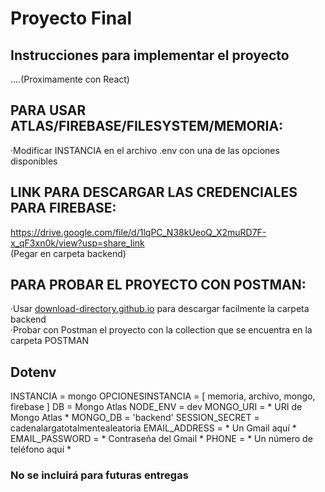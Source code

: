 # Proyecto Final


## Instrucciones para implementar el proyecto
....(Proximamente con React)


## PARA USAR ATLAS/FIREBASE/FILESYSTEM/MEMORIA:
·Modificar INSTANCIA en el archivo .env con una de las opciones disponibles


## LINK PARA DESCARGAR LAS CREDENCIALES PARA FIREBASE:
https://drive.google.com/file/d/1lqPC_N38kUeoQ_X2muRD7F-x_qF3xn0k/view?usp=share_link
<br>
(Pegar en carpeta backend)


## PARA PROBAR EL PROYECTO CON POSTMAN:
·Usar <a href="https://download-directory.github.io/" target="_blank">download-directory.github.io</a> para descargar facilmente la carpeta backend <br>
·Probar con Postman el proyecto con la collection que se encuentra en la carpeta POSTMAN


## Dotenv

INSTANCIA = mongo
OPCIONESINSTANCIA = [ memoria, archivo, mongo, firebase ]
DB = Mongo Atlas
NODE_ENV = dev
MONGO_URI = * URI de Mongo Atlas *
MONGO_DB = 'backend'
SESSION_SECRET = cadenalargatotalmentealeatoria
EMAIL_ADDRESS = * Un Gmail aquí *
EMAIL_PASSWORD = * Contraseña del Gmail *
PHONE = * Un número de teléfono aquí *

### No se incluirá para futuras entregas